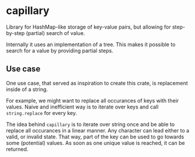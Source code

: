 # capillary

Library for HashMap-like storage of key-value pairs, but allowing for
step-by-step (partial) search of value.

Internally it uses an implementation of a tree. This makes it possible to search
for a value by providing partial steps.

## Use case

One use case, that served as inspiration to create this crate, is replacement
inside of a string.

For example, we might want to replace all occurances of keys with their values.
Naive and inefficient way is to iterate over keys and call `string.replace`
for every key.

The idea behind `capillary` is to iterate over string once and be able to
replace all occurances in a linear manner. Any character can lead either to a
valid, or invalid state. That way, part of the key can be used to go towards
some (potential) values. As soon as one unique value is reached, it can be
returned.
